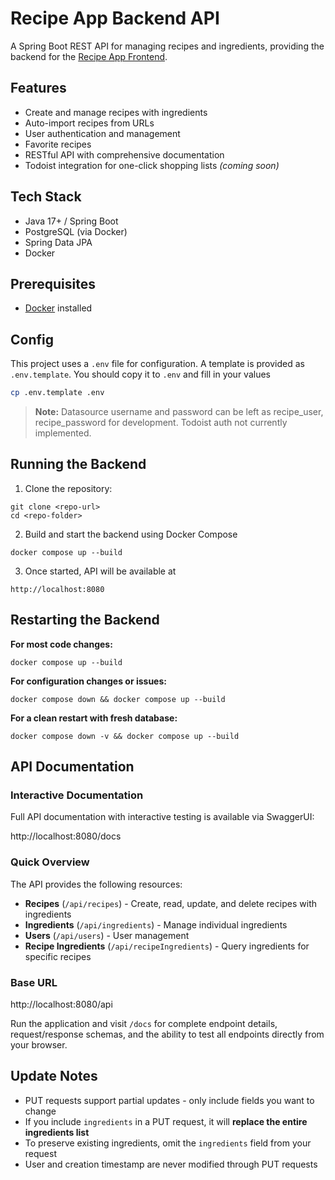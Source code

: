 # Recipe App Backend API

A Spring Boot REST API for managing recipes and ingredients, providing the backend for the [Recipe App Frontend](https://github.com/stopthink/recipe-app-frontend).

## Features

- Create and manage recipes with ingredients
- Auto-import recipes from URLs
- User authentication and management
- Favorite recipes
- RESTful API with comprehensive documentation
- Todoist integration for one-click shopping lists *(coming soon)*

## Tech Stack

- Java 17+ / Spring Boot
- PostgreSQL (via Docker)
- Spring Data JPA
- Docker 

## Prerequisites

- [Docker](https://www.docker.com/get-started) installed

## Config

This project uses a `.env` file for configuration. A template is provided as `.env.template`. You should copy it to
`.env` and fill in your values

```bash
cp .env.template .env
```

> **Note:** Datasource username and password can be left as recipe_user, recipe_password for development. Todoist auth
> not currently implemented.

## Running the Backend

1. Clone the repository:

```
git clone <repo-url>
cd <repo-folder>
```

2. Build and start the backend using Docker Compose

```
docker compose up --build
```

3. Once started, API will be available at

```
http://localhost:8080
```

## Restarting the Backend

**For most code changes:**

```
docker compose up --build
```

**For configuration changes or issues:**

```
docker compose down && docker compose up --build
```

**For a clean restart with fresh database:**

```
docker compose down -v && docker compose up --build
```

## API Documentation

### Interactive Documentation
Full API documentation with interactive testing is available via SwaggerUI:

http://localhost:8080/docs

### Quick Overview
The API provides the following resources:
- **Recipes** (`/api/recipes`) - Create, read, update, and delete recipes with ingredients
- **Ingredients** (`/api/ingredients`) - Manage individual ingredients
- **Users** (`/api/users`) - User management
- **Recipe Ingredients** (`/api/recipeIngredients`) - Query ingredients for specific recipes

### Base URL
http://localhost:8080/api

Run the application and visit `/docs` for complete endpoint details, request/response schemas, and the ability to test all endpoints directly from your browser.

## Update Notes

- PUT requests support partial updates - only include fields you want to change
- If you include `ingredients` in a PUT request, it will **replace the entire ingredients list**
- To preserve existing ingredients, omit the `ingredients` field from your request
- User and creation timestamp are never modified through PUT requests
